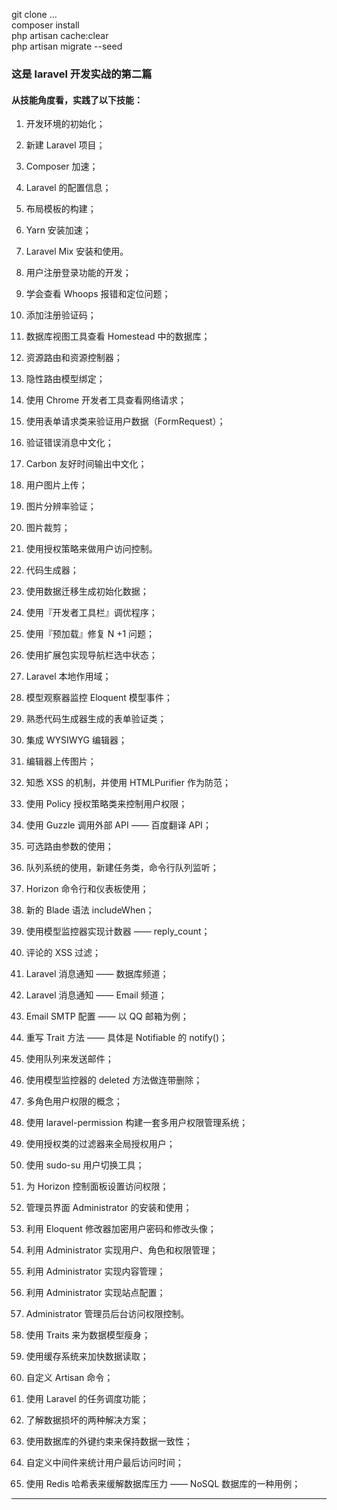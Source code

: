 git clone ...  
composer install   
php artisan cache:clear  
php artisan migrate --seed  

### 这是 laravel 开发实战的第二篇   

#### 从技能角度看，实践了以下技能： 
1. 开发环境的初始化；
2. 新建 Laravel 项目；
3. Composer 加速；
4. Laravel 的配置信息；
5. 布局模板的构建；
6. Yarn 安装加速；
7. Laravel Mix 安装和使用。  

8. 用户注册登录功能的开发；
9. 学会查看 Whoops 报错和定位问题；
10. 添加注册验证码；
11. 数据库视图工具查看 Homestead 中的数据库；
12. 资源路由和资源控制器；
13. 隐性路由模型绑定；
14. 使用 Chrome 开发者工具查看网络请求；
15. 使用表单请求类来验证用户数据（FormRequest）；
16. 验证错误消息中文化；
17. Carbon 友好时间输出中文化；
18. 用户图片上传；
19. 图片分辨率验证；
20. 图片裁剪；
21. 使用授权策略来做用户访问控制。

22. 代码生成器；
23. 使用数据迁移生成初始化数据；
24. 使用『开发者工具栏』调优程序；
25. 使用『预加载』修复 N +1 问题；
26. 使用扩展包实现导航栏选中状态；
27. Laravel 本地作用域；

28. 模型观察器监控 Eloquent 模型事件；
29. 熟悉代码生成器生成的表单验证类；
30. 集成 WYSIWYG 编辑器；
31. 编辑器上传图片；
32. 知悉 XSS 的机制，并使用 HTMLPurifier 作为防范；
33. 使用 Policy 授权策略类来控制用户权限；
34. 使用 Guzzle 调用外部 API —— 百度翻译 API；
35. 可选路由参数的使用；
36. 队列系统的使用，新建任务类，命令行队列监听；
38. Horizon 命令行和仪表板使用；

39. 新的 Blade 语法 includeWhen；
40. 使用模型监控器实现计数器 —— reply_count；
41. 评论的 XSS 过滤；
42. Laravel 消息通知 —— 数据库频道；
43. Laravel 消息通知 —— Email 频道；
44. Email SMTP 配置 —— 以 QQ 邮箱为例；
45. 重写 Trait 方法 —— 具体是 Notifiable 的 notify()；
46. 使用队列来发送邮件；
47. 使用模型监控器的 deleted 方法做连带删除；

48. 多角色用户权限的概念；
49. 使用 laravel-permission 构建一套多用户权限管理系统；
50. 使用授权类的过滤器来全局授权用户；
51. 使用 sudo-su 用户切换工具；
52. 为 Horizon 控制面板设置访问权限；
53. 管理员界面 Administrator 的安装和使用；
54. 利用 Eloquent 修改器加密用户密码和修改头像；
55. 利用 Administrator 实现用户、角色和权限管理；
56. 利用 Administrator 实现内容管理；
57. 利用 Administrator 实现站点配置；
58. Administrator 管理员后台访问权限控制。

59. 使用 Traits 来为数据模型瘦身；
60. 使用缓存系统来加快数据读取；
61. 自定义 Artisan 命令；
62. 使用 Laravel 的任务调度功能；
63. 了解数据损坏的两种解决方案；
64. 使用数据库的外键约束来保持数据一致性；
65. 自定义中间件来统计用户最后访问时间；
66. 使用 Redis 哈希表来缓解数据库压力 —— NoSQL 数据库的一种用例；

---
